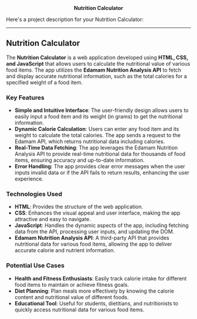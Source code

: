 <center><b>Nutrition Calculator</b></center>

Here's a project description for your Nutrition Calculator:

---

## Nutrition Calculator

The **Nutrition Calculator** is a web application developed using **HTML, CSS, and JavaScript** that allows users to calculate the nutritional value of various food items. The app utilizes the **Edamam Nutrition Analysis API** to fetch and display accurate nutritional information, such as the total calories for a specified weight of a food item.

### Key Features
- **Simple and Intuitive Interface**: The user-friendly design allows users to easily input a food item and its weight (in grams) to get the nutritional information.
- **Dynamic Calorie Calculation**: Users can enter any food item and its weight to calculate the total calories. The app sends a request to the Edamam API, which returns nutritional data including calories.
- **Real-Time Data Fetching**: The app leverages the Edamam Nutrition Analysis API to provide real-time nutritional data for thousands of food items, ensuring accuracy and up-to-date information.
- **Error Handling**: The app provides clear error messages when the user inputs invalid data or if the API fails to return results, enhancing the user experience.

### Technologies Used
- **HTML**: Provides the structure of the web application.
- **CSS**: Enhances the visual appeal and user interface, making the app attractive and easy to navigate.
- **JavaScript**: Handles the dynamic aspects of the app, including fetching data from the API, processing user inputs, and updating the DOM.
- **Edamam Nutrition Analysis API**: A third-party API that provides nutritional data for various food items, allowing the app to deliver accurate calorie and nutrient information.


### Potential Use Cases
- **Health and Fitness Enthusiasts**: Easily track calorie intake for different food items to maintain or achieve fitness goals.
- **Diet Planning**: Plan meals more effectively by knowing the calorie content and nutritional value of different foods.
- **Educational Tool**: Useful for students, dietitians, and nutritionists to quickly access nutritional data for various food items.

